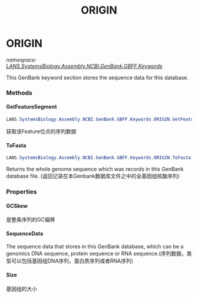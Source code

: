 ﻿---
title: ORIGIN
---

# ORIGIN
_namespace: [LANS.SystemsBiology.Assembly.NCBI.GenBank.GBFF.Keywords](N-LANS.SystemsBiology.Assembly.NCBI.GenBank.GBFF.Keywords.html)_

This GenBank keyword section stores the sequence data for this database.



### Methods

#### GetFeatureSegment
```csharp
LANS.SystemsBiology.Assembly.NCBI.GenBank.GBFF.Keywords.ORIGIN.GetFeatureSegment(LANS.SystemsBiology.Assembly.NCBI.GenBank.GBFF.Keywords.FEATURES.Feature)
```
获取该Feature位点的序列数据

#### ToFasta
```csharp
LANS.SystemsBiology.Assembly.NCBI.GenBank.GBFF.Keywords.ORIGIN.ToFasta
```
Returns the whole genome sequence which was records in this GenBank database file.
 (返回记录在本Genbank数据库文件之中的全基因组核酸序列)


### Properties

#### GCSkew
是整条序列的GC偏移
#### SequenceData
The sequence data that stores in this GenBank database, which can be a genomics DNA sequence, protein sequence or RNA sequence.(序列数据，类型可以包括基因组DNA序列，蛋白质序列或者RNA序列)
#### Size
基因组的大小
